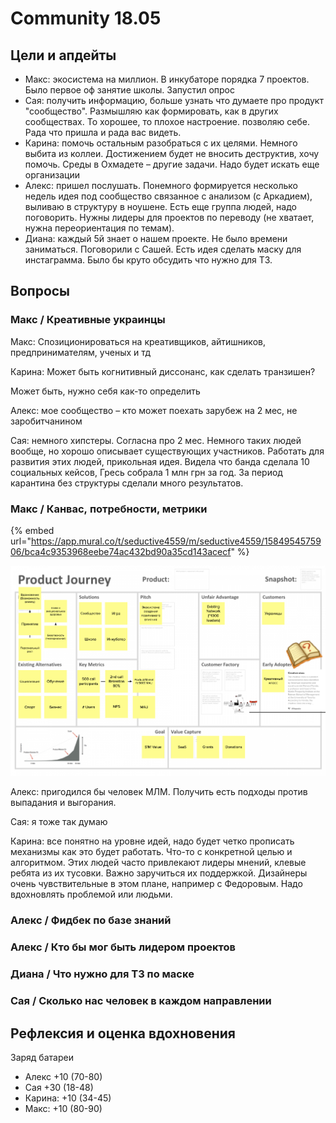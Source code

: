 # Community 18.05

## Цели и апдейты

* Макс: экосистема на миллион. В инкубаторе порядка 7 проектов. Было первое оф занятие школы. Запустил опрос
* Сая: получить информацию, больше узнать что думаете про продукт "сообщество". Размышляю как формировать, как в других сообществах. То хорошее, то плохое настроение. позволяю себе. Рада что пришла и рада вас видеть.
* Карина: помочь остальным разобраться с их целями. Немного выбита из коллеи. Достижением будет не вносить деструктив, хочу помочь. Среды в Охмадете – другие задачи. Надо будет искать еще организации
* Алекс: пришел послушать. Понемного формируется несколько недель идея под сообщество связанное с анализом \(с Аркадием\), выливаю в структуру в ноушене. Есть еще группа людей, надо поговорить. Нужны лидеры для проектов по переводу \(не хватает, нужна переориентация по темам\).
* Диана: каждый 5й знает о нашем проекте. Не было времени заниматься. Поговорили с Сашей. Есть идея сделать маску для инстаграмма. Было бы круто обсудить что нужно для ТЗ.

## Вопросы

### Макс / Креативные украинцы

Макс: Спозиционироваться на креативщиков, айтишников, предпринимателям, ученых и тд

Карина: Может быть когнитивный диссонанс, как сделать транзишен?

Может быть, нужно себя как-то определить

Алекс: мое сообщество – кто может поехать зарубеж на 2 мес, не заробитчанином

Сая: немного хипстеры. Согласна про 2 мес. Немного таких людей вообще, но хорошо описывает существующих участников. Работать для развития этих людей, прикольная идея. Видела что банда сделала 10 социальных кейсов, Гресь собрала 1 млн грн за год. За период карантина без структуры сделали много результатов.

### Макс / Канвас, потребности, метрики

{% embed url="https://app.mural.co/t/seductive4559/m/seductive4559/1584954575906/bca4c9353968eebe74ac432bd90a35cd143acecf" %}

![](../../../.gitbook/assets/image%20%28105%29.png)

Алекс: пригодился бы человек МЛМ. Получить есть подходы против выпадания и выгорания.

Сая: я тоже так думаю

Карина: все понятно на уровне идей, надо будет четко прописать механизмы как это будет работать. Что-то с конкретной целью и алгоритмом. Этих людей часто привлекают лидеры мнений, клевые ребята из их тусовки. Важно заручиться их поддержкой. Дизайнеры очень чувствительные в этом плане, например с Федоровым. Надо вдохновлять проблемой или людьми.

### Алекс / Фидбек по базе знаний

### Алекс / Кто бы мог быть лидером проектов

### Диана / Что нужно для ТЗ по маске

### Сая / Сколько нас человек в каждом направлении

## Рефлексия и оценка вдохновения

Заряд батареи

* Алекс +10 \(70-80\)
* Сая +30 \(18-48\)
* Карина: +10 \(34-45\)
* Макс: +10 \(80-90\)

